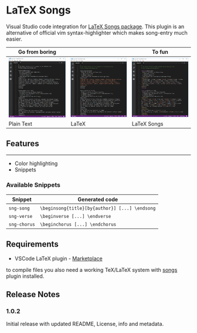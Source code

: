 # LaTeX Songs

Visual Studio code integration for [LaTeX Songs package](http://songs.sourceforge.net).
This plugin is an alternative of official vim syntax-highlighter which makes song-entry much easier.

Go from boring |    |To fun
---------------|----|-------
![PlainText Before](https://github.com/webartoli/vscode-LaTeX-Songs/raw/master/images/PlainText.png)| ![LaTeX Before](https://github.com/webartoli/vscode-LaTeX-Songs/raw/master/images/LaTeX.png)| ![LaTeX-Songs Before](https://github.com/webartoli/vscode-LaTeX-Songs/raw/master/images/LaTeX-Songs.png)
Plain Text | LaTeX | LaTeX Songs

## Features
---

- Color highlighting
- Snippets

### Available Snippets

Snippet | Generated code
--------|---------------
`sng-song` | `\beginsong{title}[by{author}] [...] \endsong`
`sng-verse` | `\beginverse [...] \endverse`
`sng-chorus`| `\beginchorus [...] \endchorus`

## Requirements

- VSCode LaTeX plugin - [Marketplace](https://marketplace.visualstudio.com/items?itemName=ms-vscode.latex)

to compile files you also need a working TeX/LaTeX system with [songs](http://songs.sourceforge.net/downloads.html) plugin installed.

## Release Notes

### 1.0.2

Initial release with updated README, License, info and metadata.
